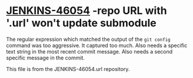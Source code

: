 # [JENKINS-46054](https://issues.jenkins-ci.org/browse/JENKINS-46054) -repo URL with '.url' won't update submodule

The regular expression which matched the output of the `git config`
command was too aggressive. It captured too much.  Also needs a specific
text string in the most recent commit message. Also needs a second specific
message in the commit.

This file is from the JENKINS-46054.url repository.

